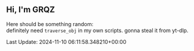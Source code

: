 ## Hi, I'm GRQZ
Here should be something random:  
definitely need `traverse_obj` in my own scripts. gonna steal it from yt-dlp.


Last Update: 2024-11-10 06:11:58.348210+00:00
